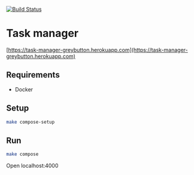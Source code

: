 [![Build Status][build-badge]][build]

[build-badge]: https://img.shields.io/travis/greybutton/project-lvl4-s359.svg?style=flat-square
[build]: https://travis-ci.org/greybutton/project-lvl4-s359

# Task manager

[https://task-manager-greybutton.herokuapp.com](https://task-manager-greybutton.herokuapp.com)

##

## Requirements

* Docker

## Setup

```sh
make compose-setup
```

## Run

```sh
make compose
```

Open localhost:4000
